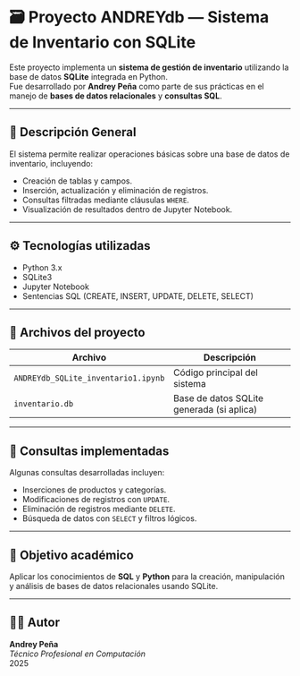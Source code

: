 # 🗃️ Proyecto ANDREYdb — Sistema de Inventario con SQLite

Este proyecto implementa un **sistema de gestión de inventario** utilizando la base de datos **SQLite** integrada en Python.  
Fue desarrollado por **Andrey Peña** como parte de sus prácticas en el manejo de **bases de datos relacionales** y **consultas SQL**.

---

## 🧩 Descripción General
El sistema permite realizar operaciones básicas sobre una base de datos de inventario, incluyendo:
- Creación de tablas y campos.  
- Inserción, actualización y eliminación de registros.  
- Consultas filtradas mediante cláusulas `WHERE`.  
- Visualización de resultados dentro de Jupyter Notebook.  

---

## ⚙️ Tecnologías utilizadas
- Python 3.x  
- SQLite3  
- Jupyter Notebook  
- Sentencias SQL (CREATE, INSERT, UPDATE, DELETE, SELECT)

---

## 📁 Archivos del proyecto
| Archivo | Descripción |
|----------|-------------|
| `ANDREYdb_SQLite_inventario1.ipynb` | Código principal del sistema |
| `inventario.db` | Base de datos SQLite generada (si aplica) |


---

## 💾 Consultas implementadas
Algunas consultas desarrolladas incluyen:
- Inserciones de productos y categorías.  
- Modificaciones de registros con `UPDATE`.  
- Eliminación de registros mediante `DELETE`.  
- Búsqueda de datos con `SELECT` y filtros lógicos.  

---

## 🧠 Objetivo académico
Aplicar los conocimientos de **SQL** y **Python** para la creación, manipulación y análisis de bases de datos relacionales usando SQLite.

---

## 👨‍💻 Autor
**Andrey Peña**  
_Técnico Profesional en Computación_  
2025  

